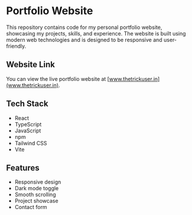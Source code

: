 # Portfolio Website

This repository contains code for my personal portfolio website, showcasing my projects, skills, and experience. The website is built using modern web technologies and is designed to be responsive and user-friendly.

## Website Link

You can view the live portfolio website at [www.thetrickuser.in](www.thetrickuser.in).

## Tech Stack

- React
- TypeScript
- JavaScript
- npm
- Tailwind CSS
- Vite

## Features

- Responsive design
- Dark mode toggle
- Smooth scrolling
- Project showcase
- Contact form

